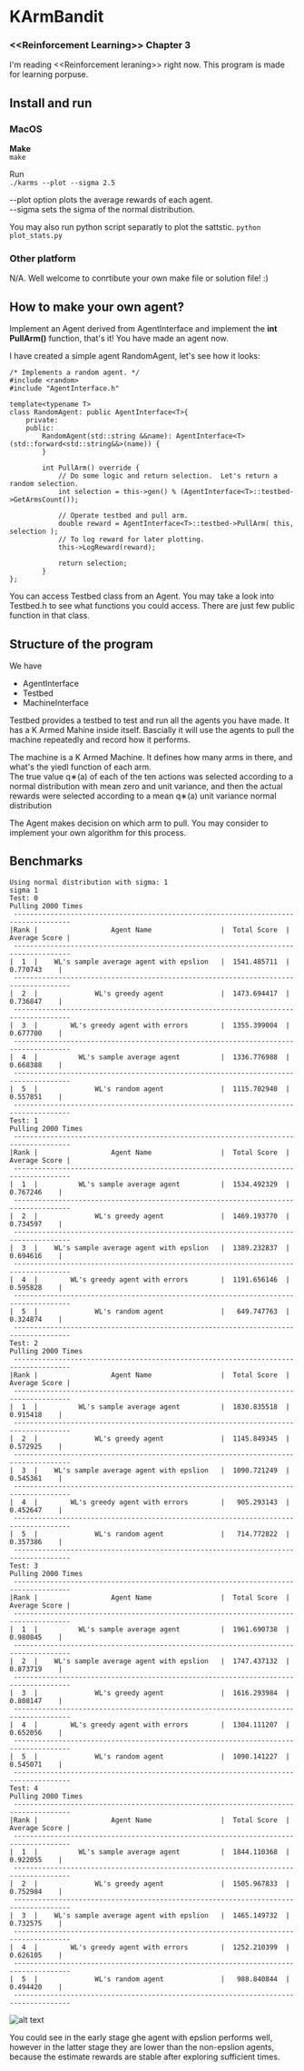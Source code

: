 # KArmBandit
### **\<<Reinforcement Learning\>> Chapter 3**
I'm reading \<<Reinforcement leraning\>> right now.  This program is made for learning porpuse.  

## Install and run
### MacOS
**Make**  
```make```

Run   
```./karms --plot --sigma 2.5```  

--plot option plots the average rewards of each agent.   
--sigma sets the sigma of the normal distribution.   

You may also run python script separatly to plot the sattstic.
```python plot_stats.py```

### Other platform
N/A.  Well welcome to conrtibute your own make file or solution file!  :)



## How to make your own agent?
Implement an Agent derived from AgentInterface and implement the **int PullArm()** function, that's it!  You have made an agent now.

I have created a simple agent RandomAgent, let's see how it looks:
```
/* Implements a random agent. */
#include <random>
#include "AgentInterface.h"

template<typename T>
class RandomAgent: public AgentInterface<T>{
    private:
    public:
        RandomAgent(std::string &&name): AgentInterface<T>(std::forward<std::string&&>(name)) {
        }

        int PullArm() override {
            // Do some logic and return selection.  Let's return a random selection.
            int selection = this->gen() % (AgentInterface<T>::testbed->GetArmsCount());

            // Operate testbed and pull arm.
            double reward = AgentInterface<T>::testbed->PullArm( this, selection );
            // To log reward for later plotting.
            this->LogReward(reward);

            return selection;
        }
};
```
You can access Testbed class from an Agent.   You may take a look into Testbed.h to see what functions you could access.  There are just few public function in that class.

## Structure of the program
We have
- AgentInterface
- Testbed
- MachineInterface

Testbed provides a testbed to test and run all the agents you have made.  It has a K Armed Mahine inside itself.  Bascially it will use the agents to pull the machine repeatedly and record how it performs.

The machine is a K Armed Machine.  It defines how many arms in there, and what's the yiedl function of each arm.  
The true value q∗(a) of each of the ten actions was selected according to a normal distribution with mean zero and unit variance, and then the actual rewards were selected according to a mean q∗(a) unit variance normal distribution

The Agent makes decision on which arm to pull.  You may consider to implement your own algorithm for this process.

## Benchmarks

```
Using normal distribution with sigma: 1
sigma 1
Test: 0
Pulling 2000 Times
 ------------------------------------------------------------------------------------
|Rank |                  Agent Name                 |  Total Score  |  Average Score |
 ------------------------------------------------------------------------------------
|  1  |    WL's sample average agent with epslion   |  1541.485711  |    0.770743    |
 ------------------------------------------------------------------------------------
|  2  |              WL's greedy agent              |  1473.694417  |    0.736847    |
 ------------------------------------------------------------------------------------
|  3  |        WL's greedy agent with errors        |  1355.399004  |    0.677700    |
 ------------------------------------------------------------------------------------
|  4  |          WL's sample average agent          |  1336.776988  |    0.668388    |
 ------------------------------------------------------------------------------------
|  5  |              WL's random agent              |  1115.702940  |    0.557851    |
 ------------------------------------------------------------------------------------
Test: 1
Pulling 2000 Times
 ------------------------------------------------------------------------------------
|Rank |                  Agent Name                 |  Total Score  |  Average Score |
 ------------------------------------------------------------------------------------
|  1  |          WL's sample average agent          |  1534.492329  |    0.767246    |
 ------------------------------------------------------------------------------------
|  2  |              WL's greedy agent              |  1469.193770  |    0.734597    |
 ------------------------------------------------------------------------------------
|  3  |    WL's sample average agent with epslion   |  1389.232837  |    0.694616    |
 ------------------------------------------------------------------------------------
|  4  |        WL's greedy agent with errors        |  1191.656146  |    0.595828    |
 ------------------------------------------------------------------------------------
|  5  |              WL's random agent              |   649.747763  |    0.324874    |
 ------------------------------------------------------------------------------------
Test: 2
Pulling 2000 Times
 ------------------------------------------------------------------------------------
|Rank |                  Agent Name                 |  Total Score  |  Average Score |
 ------------------------------------------------------------------------------------
|  1  |          WL's sample average agent          |  1830.835518  |    0.915418    |
 ------------------------------------------------------------------------------------
|  2  |              WL's greedy agent              |  1145.849345  |    0.572925    |
 ------------------------------------------------------------------------------------
|  3  |    WL's sample average agent with epslion   |  1090.721249  |    0.545361    |
 ------------------------------------------------------------------------------------
|  4  |        WL's greedy agent with errors        |   905.293143  |    0.452647    |
 ------------------------------------------------------------------------------------
|  5  |              WL's random agent              |   714.772822  |    0.357386    |
 ------------------------------------------------------------------------------------
Test: 3
Pulling 2000 Times
 ------------------------------------------------------------------------------------
|Rank |                  Agent Name                 |  Total Score  |  Average Score |
 ------------------------------------------------------------------------------------
|  1  |          WL's sample average agent          |  1961.690738  |    0.980845    |
 ------------------------------------------------------------------------------------
|  2  |    WL's sample average agent with epslion   |  1747.437132  |    0.873719    |
 ------------------------------------------------------------------------------------
|  3  |              WL's greedy agent              |  1616.293984  |    0.808147    |
 ------------------------------------------------------------------------------------
|  4  |        WL's greedy agent with errors        |  1304.111207  |    0.652056    |
 ------------------------------------------------------------------------------------
|  5  |              WL's random agent              |  1090.141227  |    0.545071    |
 ------------------------------------------------------------------------------------
Test: 4
Pulling 2000 Times
 ------------------------------------------------------------------------------------
|Rank |                  Agent Name                 |  Total Score  |  Average Score |
 ------------------------------------------------------------------------------------
|  1  |          WL's sample average agent          |  1844.110368  |    0.922055    |
 ------------------------------------------------------------------------------------
|  2  |              WL's greedy agent              |  1505.967833  |    0.752984    |
 ------------------------------------------------------------------------------------
|  3  |    WL's sample average agent with epslion   |  1465.149732  |    0.732575    |
 ------------------------------------------------------------------------------------
|  4  |        WL's greedy agent with errors        |  1252.210399  |    0.626105    |
 ------------------------------------------------------------------------------------
|  5  |              WL's random agent              |   988.840844  |    0.494420    |
 ------------------------------------------------------------------------------------

```

![alt text](https://github.com/wenlianglaw/KArmBandit/blob/master/Images/Sigma_1.0_1.png "benchmark_fig_sigma_1.0")

You could see in the early stage ghe agent with epslion performs well, however in the latter stage they are lower than the non-epslion agents, because the estimate rewards are stable after exploring sufficient times.
